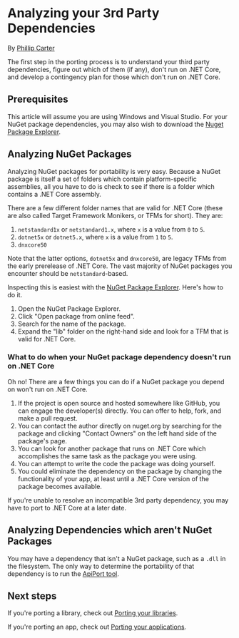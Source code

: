 # Analyzing your 3rd Party Dependencies

By [Phillip Carter](https://github.com/cartermp)

The first step in the porting process is to understand your third party dependencies, figure out which of them (if any), don't run on .NET Core, and develop a contingency plan for those which don't run on .NET Core.

## Prerequisites

This article will assume you are using Windows and Visual Studio.  For your NuGet package dependencies, you may also wish to download the [Nuget Package Explorer](https://github.com/NuGetPackageExplorer/NuGetPackageExplorer).

## Analyzing NuGet Packages

Analyzing NuGet packages for portability is very easy.  Because a NuGet package is itself a set of folders which contain platform-specific assemblies, all you have to do is check to see if there is a folder which contains a .NET Core assembly.

There are a few different folder names that are valid for .NET Core (these are also called Target Framework Monikers, or TFMs for short).  They are:

1. `netstandard1x` or `netstandard1.x`, where `x` is a value from `0` to `5`.
2. `dotnet5x` or `dotnet5.x`, where `x` is a value from `1` to `5`.
3. `dnxcore50`

Note that the latter options, `dotnet5x` and `dnxcore50`, are legacy TFMs from the early prerelease of .NET Core.  The vast majority of NuGet packages you encounter should be `netstandard`-based.

Inspecting this is easiest with the [NuGet Package Explorer](https://github.com/NuGetPackageExplorer/NuGetPackageExplorer).  Here's how to do it.

1. Open the NuGet Package Explorer.
2. Click "Open package from online feed".
3. Search for the name of the package.
4. Expand the "lib" folder on the right-hand side and look for a TFM that is valid for .NET Core.

### What to do when your NuGet package dependency doesn't run on .NET Core

Oh no!  There are a few things you can do if a NuGet package you depend on won't run on .NET Core.

1. If the project is open source and hosted somewhere like GitHub, you can engage the developer(s) directly.  You can offer to help, fork, and make a pull request.
2. You can contact the author directly on nuget.org by searching for the package and clicking "Contact Owners" on the left hand side of the package's page.
3. You can look for another package that runs on .NET Core which accomplishes the same task as the package you were using.
4. You can attempt to write the code the package was doing yourself.
5. You could eliminate the dependency on the package by changing the functionality of your app, at least until a .NET Core version of the package becomes available.

If you're unable to resolve an incompatible 3rd party dependency, you may have to port to .NET Core at a later date.

## Analyzing Dependencies which aren't NuGet Packages

You may have a dependency that isn't a NuGet package, such as a `.dll` in the filesystem.  The only way to determine the portability of that dependency is to run the [ApiPort tool](tooling.md).

## Next steps

If you're porting a library, check out [Porting your libraries](libraries.md).

If you're porting an app, check out [Porting your applications](applications.md).